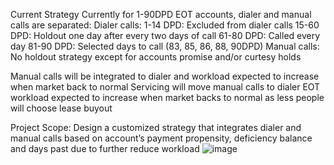 Current Strategy
Currently for 1-90DPD EOT accounts, dialer and manual calls are separated:
Dialer calls:
1-14 DPD: Excluded from dialer calls
15-60 DPD: Holdout one day after every two days of call
61-80 DPD: Called every day
81-90 DPD: Selected days to call (83, 85, 86, 88, 90DPD)
Manual calls:
No holdout strategy except for accounts promise and/or curtesy holds

Manual calls will be integrated to dialer and workload expected to increase when market back to normal
Servicing will move manual calls to dialer
EOT workload expected to increase when market backs to normal as less people will choose lease buyout

Project Scope:
Design a customized strategy that integrates dialer and manual calls based on account’s payment propensity, deficiency balance and days past due to further reduce workload
![image](https://github.com/bowenlong1/E-commerce-recommendation/assets/38050947/4f9b4ccf-3e59-40bb-8a45-d4335a748192)


